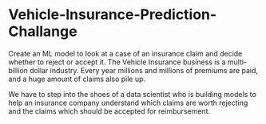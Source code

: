 # Vehicle-Insurance-Prediction-Challange
  Create an ML model to look at a case of an insurance claim and decide whether to reject or accept it.
  The Vehicle Insurance business is a multi-billion dollar industry. Every year millions and millions of premiums are paid, and a huge amount of claims also pile up. 

  We have to step into the shoes of a data scientist who is building models to help an insurance company understand which claims are worth rejecting and the claims 
  which should be accepted for reimbursement.
